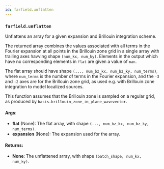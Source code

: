 ```yaml
---
id: farfield.unflatten
---
```


    
### `farfield.unflatten`
Unflattens an array for a given expansion and Brillouin integration scheme.

The returned array combines the values associated with all terms in the
Fourier expansion at all points in the Brillouin zone grid in a single
array with trailing axes havving shape `(num_kx, num_ky)`. Elements in the
output which have no corresponding elements in `flat` are given a value
of `nan`.

The flat array should have shape `(..., num_bz_kx, num_bz_ky, num_terms)`,
where `num_terms` is the number of terms in the Fourier expansion, and the
`-3` and `-2` axes are for the Brillouin zone grid, as used e.g. with
Brillouin zone integration to model localized sources.

This function assumes that the Brillouin zone is sampled on a regular grid,
as produced by `basis.brillouin_zone_in_plane_wavevector`.

#### Args:
- **flat** (None): The flat array, with shape  `(..., num_bz_kx, num_bz_ky, num_terms)`.
- **expansion** (None): The expansion used for the array.

#### Returns:
- **None**: The unflattened array, with shape `(batch_shape, num_kx, num_ky)`.
